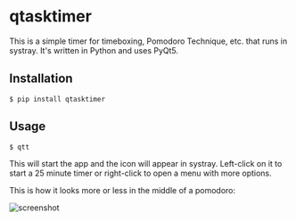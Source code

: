 # qtasktimer

This is a simple timer for timeboxing, Pomodoro Technique, etc. that runs in
systray. It's written in Python and uses PyQt5.

## Installation

    $ pip install qtasktimer

## Usage

    $ qtt

This will start the app and the icon will appear in systray. Left-click on it
to start a 25 minute timer or right-click to open a menu with more options.

This is how it looks more or less in the middle of a pomodoro:

![screenshot](doc/screenshot.png)
